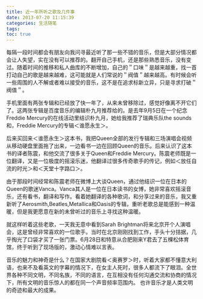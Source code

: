 ```yaml
---
title: 近一年所听之歌及几件事
date: 2013-07-20 11:15:39
categories: 生活随笔
tags:
toc: true
---
```


每隔一段时间都会有朋友向我问寻最近听了那一些不错的音乐，但是大部分情况都会让人失望，实在没有可以推荐的。翻开自己手机，还是那些熟悉音乐，没有变过。随着时间的推移和私人曲库的不断增加，自己的＂口味＂是越来越重，找一首打动自己的歌是越来越难，这可能就是人们常说的＂阀值＂越来越高。有时候会听一些周围的人不解或者难以接受的音乐，这不是在追求标新立异，只是寻求打破＂阀值＂。

手机里面有两张专辑<Crossing The Rubicon>和<Dying to Say This to You>已经放了快一年了，从来未曾移除过，感觉好像离不开它们了。这两张专辑是百度音乐的编辑朴九月推荐给的。是去年9月5日在一个纪念Freddie Mercury的在线活动里结识朴九月，她给我推荐了瑞典乐队the sounds和，Freddie Mercury的专辑＜谁愿永生＞。

后来买回来＜谁愿永生＞这本书，我把Queen全部的发行专辑和三场演唱会视频从移动硬盘里面拖了出来，一边看书一边在回顾Queen的音乐。后来认识了这本书的译者陈震，和他交流了很多关于Queen和Freddie Mercury。陈震老师既是一位翻译，又是一位极度的摇滚乐迷，他翻译过很多传奇歌手的传记，例如＜放任自流的时光＞和＜天堂十字路口＞。

由于那段时间经常和陈震老师在微博上大谈Queen，通过他结识一位在日本的Queen的歌迷Vanca。Vanca其人是一位在日本读书的女博，她非常喜欢摇滚音乐，还有看书，翻译和写作。看着她翻译的各种歌词，和分享过来的音乐，我又重新听了Aerosmith,Beatles,Metallica和Oasis的专辑，重听老歌总是能感到一种温暖，但是我更愿意在新的未曾听过的音乐上寻找这种温暖。

就这样听着这些老歌，一天我无意中看到Sarah Brightman将来北京开个人演唱会，这是曾经非常喜欢的一位歌手。当时在北京刚刚找到工作，手头十分拮据，几乎掏光了口袋才买了一张门票。6月28日和特意从合肥刚来Y君去了五棵松体育馆，终于听到了现场版的<The Phantom Of The Opera>，激动心情难以言表。

音乐的魅力和神奇是什么？在国家大剧院看＜奥赛罗＞时，听着大家都不懂意大利语，也来不及看英文的字幕的情况下，在女主人死时，很多人都流下了眼泪。全世界各种不同文明，不同名族，不同的语言，在互相没有任何沟通交流和协商的情况下，所有文明的音乐惊人的都在同一个声音频率范围内。 也许音乐才是人类文明的奇迹和最大的成果。


 
